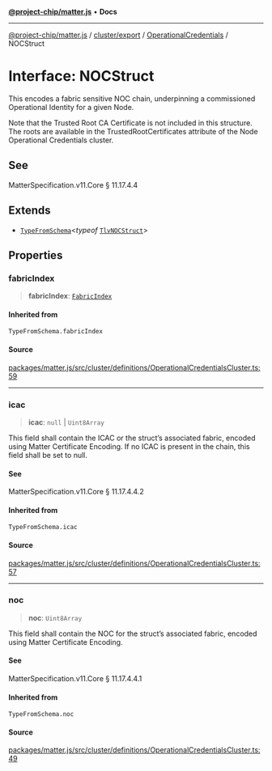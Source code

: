 [**@project-chip/matter.js**](../../../../../README.md) • **Docs**

***

[@project-chip/matter.js](../../../../../modules.md) / [cluster/export](../../../README.md) / [OperationalCredentials](../README.md) / NOCStruct

# Interface: NOCStruct

This encodes a fabric sensitive NOC chain, underpinning a commissioned Operational Identity for a given Node.

Note that the Trusted Root CA Certificate is not included in this structure. The roots are available in the
TrustedRootCertificates attribute of the Node Operational Credentials cluster.

## See

MatterSpecification.v11.Core § 11.17.4.4

## Extends

- [`TypeFromSchema`](../../../../../tlv/export/README.md#typefromschemas)\<*typeof* [`TlvNOCStruct`](../README.md#tlvnocstruct)\>

## Properties

### fabricIndex

> **fabricIndex**: [`FabricIndex`](../../../../../datatype/export/README.md#fabricindex)

#### Inherited from

`TypeFromSchema.fabricIndex`

#### Source

[packages/matter.js/src/cluster/definitions/OperationalCredentialsCluster.ts:59](https://github.com/project-chip/matter.js/blob/7a8cbb56b87d4ccf34bec5a9a95ab40a1711324f/packages/matter.js/src/cluster/definitions/OperationalCredentialsCluster.ts#L59)

***

### icac

> **icac**: `null` \| `Uint8Array`

This field shall contain the ICAC or the struct’s associated fabric, encoded using Matter Certificate
Encoding. If no ICAC is present in the chain, this field shall be set to null.

#### See

MatterSpecification.v11.Core § 11.17.4.4.2

#### Inherited from

`TypeFromSchema.icac`

#### Source

[packages/matter.js/src/cluster/definitions/OperationalCredentialsCluster.ts:57](https://github.com/project-chip/matter.js/blob/7a8cbb56b87d4ccf34bec5a9a95ab40a1711324f/packages/matter.js/src/cluster/definitions/OperationalCredentialsCluster.ts#L57)

***

### noc

> **noc**: `Uint8Array`

This field shall contain the NOC for the struct’s associated fabric, encoded using Matter Certificate
Encoding.

#### See

MatterSpecification.v11.Core § 11.17.4.4.1

#### Inherited from

`TypeFromSchema.noc`

#### Source

[packages/matter.js/src/cluster/definitions/OperationalCredentialsCluster.ts:49](https://github.com/project-chip/matter.js/blob/7a8cbb56b87d4ccf34bec5a9a95ab40a1711324f/packages/matter.js/src/cluster/definitions/OperationalCredentialsCluster.ts#L49)
